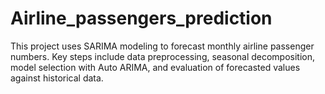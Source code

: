 # Airline_passengers_prediction
This project uses SARIMA modeling to forecast monthly airline passenger numbers. Key steps include data preprocessing, seasonal decomposition, model selection with Auto ARIMA, and evaluation of forecasted values against historical data.
